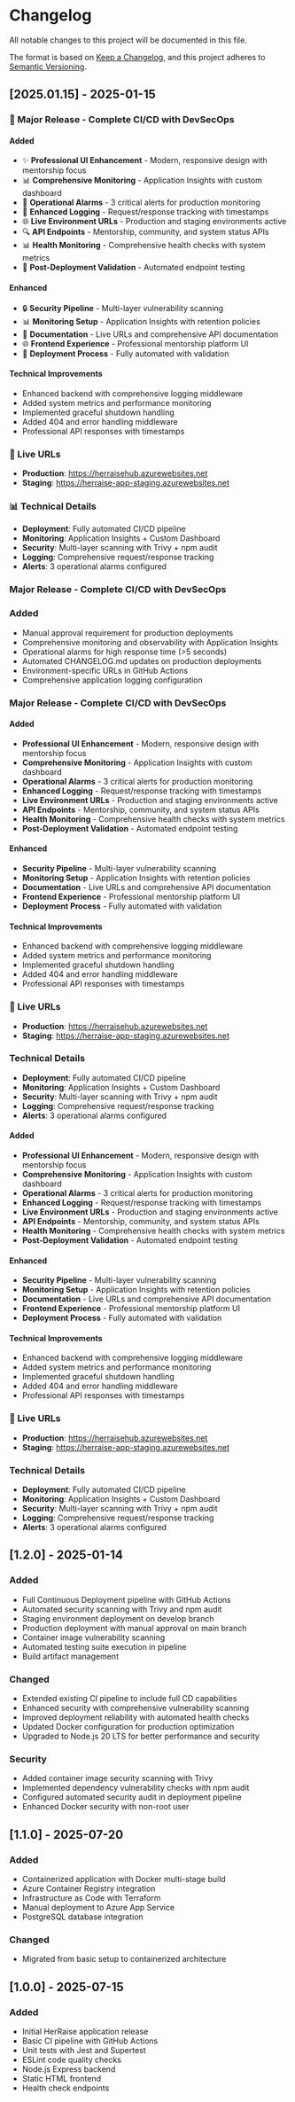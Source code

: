 # Changelog

All notable changes to this project will be documented in this file.

The format is based on [Keep a Changelog](https://keepachangelog.com/en/1.0.0/),
and this project adheres to [Semantic Versioning](https://semver.org/spec/v2.0.0.html).

## [2025.01.15] - 2025-01-15


### 🚀 Major Release - Complete CI/CD with DevSecOps

#### Added
- ✨ **Professional UI Enhancement** - Modern, responsive design with mentorship focus
- 📊 **Comprehensive Monitoring** - Application Insights with custom dashboard
- 🔔 **Operational Alarms** - 3 critical alerts for production monitoring
- 📝 **Enhanced Logging** - Request/response tracking with timestamps
- 🌐 **Live Environment URLs** - Production and staging environments active
- 🔍 **API Endpoints** - Mentorship, community, and system status APIs
- 📊 **Health Monitoring** - Comprehensive health checks with system metrics
- 🚀 **Post-Deployment Validation** - Automated endpoint testing

#### Enhanced
- 🔒 **Security Pipeline** - Multi-layer vulnerability scanning
- 📊 **Monitoring Setup** - Application Insights with retention policies
- 📝 **Documentation** - Live URLs and comprehensive API documentation
- 🌐 **Frontend Experience** - Professional mentorship platform UI
- 🚀 **Deployment Process** - Fully automated with validation

#### Technical Improvements
- Enhanced backend with comprehensive logging middleware
- Added system metrics and performance monitoring
- Implemented graceful shutdown handling
- Added 404 and error handling middleware
- Professional API responses with timestamps

### 🔗 Live URLs
- **Production**: https://herraisehub.azurewebsites.net
- **Staging**: https://herraise-app-staging.azurewebsites.net

### 📊 Technical Details
- **Deployment**: Fully automated CI/CD pipeline
- **Monitoring**: Application Insights + Custom Dashboard
- **Security**: Multi-layer scanning with Trivy + npm audit
- **Logging**: Comprehensive request/response tracking
- **Alerts**: 3 operational alarms configured




###  Major Release - Complete CI/CD with DevSecOps

### Added
- Manual approval requirement for production deployments
- Comprehensive monitoring and observability with Application Insights
- Operational alarms for high response time (>5 seconds)
- Automated CHANGELOG.md updates on production deployments
- Environment-specific URLs in GitHub Actions
- Comprehensive application logging configuration


###  Major Release - Complete CI/CD with DevSecOps


#### Added
-  **Professional UI Enhancement** - Modern, responsive design with mentorship focus
-  **Comprehensive Monitoring** - Application Insights with custom dashboard
-  **Operational Alarms** - 3 critical alerts for production monitoring
-  **Enhanced Logging** - Request/response tracking with timestamps
-  **Live Environment URLs** - Production and staging environments active
-  **API Endpoints** - Mentorship, community, and system status APIs
-  **Health Monitoring** - Comprehensive health checks with system metrics
-  **Post-Deployment Validation** - Automated endpoint testing

#### Enhanced
-  **Security Pipeline** - Multi-layer vulnerability scanning
-  **Monitoring Setup** - Application Insights with retention policies
-  **Documentation** - Live URLs and comprehensive API documentation
-  **Frontend Experience** - Professional mentorship platform UI
-  **Deployment Process** - Fully automated with validation

#### Technical Improvements
- Enhanced backend with comprehensive logging middleware
- Added system metrics and performance monitoring
- Implemented graceful shutdown handling
- Added 404 and error handling middleware
- Professional API responses with timestamps

### 🔗 Live URLs
- **Production**: https://herraisehub.azurewebsites.net
- **Staging**: https://herraise-app-staging.azurewebsites.net

###  Technical Details
- **Deployment**: Fully automated CI/CD pipeline
- **Monitoring**: Application Insights + Custom Dashboard
- **Security**: Multi-layer scanning with Trivy + npm audit
- **Logging**: Comprehensive request/response tracking
- **Alerts**: 3 operational alarms configured



#### Added
-  **Professional UI Enhancement** - Modern, responsive design with mentorship focus
-  **Comprehensive Monitoring** - Application Insights with custom dashboard
-  **Operational Alarms** - 3 critical alerts for production monitoring
-  **Enhanced Logging** - Request/response tracking with timestamps
-  **Live Environment URLs** - Production and staging environments active
-  **API Endpoints** - Mentorship, community, and system status APIs
-  **Health Monitoring** - Comprehensive health checks with system metrics
-  **Post-Deployment Validation** - Automated endpoint testing

#### Enhanced
-  **Security Pipeline** - Multi-layer vulnerability scanning
-  **Monitoring Setup** - Application Insights with retention policies
-  **Documentation** - Live URLs and comprehensive API documentation
-  **Frontend Experience** - Professional mentorship platform UI
-  **Deployment Process** - Fully automated with validation

#### Technical Improvements
- Enhanced backend with comprehensive logging middleware
- Added system metrics and performance monitoring
- Implemented graceful shutdown handling
- Added 404 and error handling middleware
- Professional API responses with timestamps

### 🔗 Live URLs
- **Production**: https://herraisehub.azurewebsites.net
- **Staging**: https://herraise-app-staging.azurewebsites.net

### Technical Details
- **Deployment**: Fully automated CI/CD pipeline
- **Monitoring**: Application Insights + Custom Dashboard
- **Security**: Multi-layer scanning with Trivy + npm audit
- **Logging**: Comprehensive request/response tracking
- **Alerts**: 3 operational alarms configured



## [1.2.0] - 2025-01-14

### Added
- Full Continuous Deployment pipeline with GitHub Actions
- Automated security scanning with Trivy and npm audit
- Staging environment deployment on develop branch
- Production deployment with manual approval on main branch
- Container image vulnerability scanning
- Automated testing suite execution in pipeline
- Build artifact management

### Changed
- Extended existing CI pipeline to include full CD capabilities
- Enhanced security with comprehensive vulnerability scanning
- Improved deployment reliability with automated health checks
- Updated Docker configuration for production optimization
- Upgraded to Node.js 20 LTS for better performance and security

### Security
- Added container image security scanning with Trivy
- Implemented dependency vulnerability checks with npm audit
- Configured automated security audit in deployment pipeline
- Enhanced Docker security with non-root user

## [1.1.0] - 2025-07-20

### Added
- Containerized application with Docker multi-stage build
- Azure Container Registry integration
- Infrastructure as Code with Terraform
- Manual deployment to Azure App Service
- PostgreSQL database integration

### Changed
- Migrated from basic setup to containerized architecture

## [1.0.0] - 2025-07-15

### Added
- Initial HerRaise application release
- Basic CI pipeline with GitHub Actions
- Unit tests with Jest and Supertest
- ESLint code quality checks
- Node.js Express backend
- Static HTML frontend
- Health check endpoints